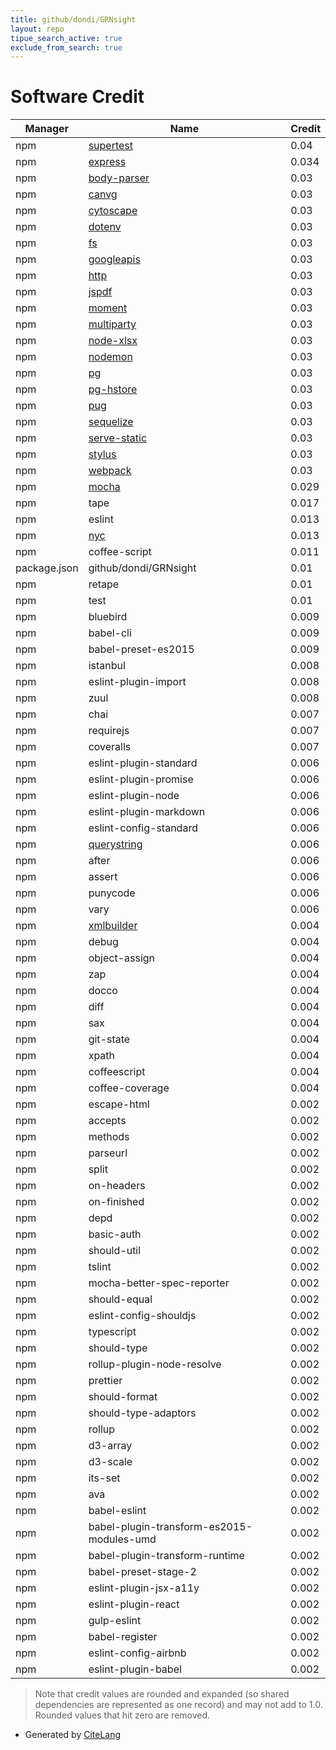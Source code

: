 ```yaml
---
title: github/dondi/GRNsight
layout: repo
tipue_search_active: true
exclude_from_search: true
---
```

# Software Credit

|Manager|Name|Credit|
|-------|----|------|
|npm|[supertest](https://github.com/visionmedia/supertest#readme)|0.04|
|npm|[express](http://expressjs.com/)|0.034|
|npm|[body-parser](https://github.com/expressjs/body-parser#readme)|0.03|
|npm|[canvg](https://github.com/canvg/canvg)|0.03|
|npm|[cytoscape](http://js.cytoscape.org)|0.03|
|npm|[dotenv](https://github.com/motdotla/dotenv#readme)|0.03|
|npm|[fs](https://github.com/npm/security-holder#readme)|0.03|
|npm|[googleapis](https://github.com/googleapis/google-api-nodejs-client#readme)|0.03|
|npm|[http](https://github.com/npm/security-holder#readme)|0.03|
|npm|[jspdf](https://github.com/mrrio/jspdf)|0.03|
|npm|[moment](https://momentjs.com)|0.03|
|npm|[multiparty](https://github.com/pillarjs/multiparty#readme)|0.03|
|npm|[node-xlsx](https://github.com/mgcrea/node-xlsx#readme)|0.03|
|npm|[nodemon](https://nodemon.io)|0.03|
|npm|[pg](https://github.com/brianc/node-postgres)|0.03|
|npm|[pg-hstore](https://github.com/scarney81/pg-hstore)|0.03|
|npm|[pug](https://pugjs.org)|0.03|
|npm|[sequelize](https://sequelize.org/)|0.03|
|npm|[serve-static](https://github.com/expressjs/serve-static#readme)|0.03|
|npm|[stylus](https://github.com/stylus/stylus)|0.03|
|npm|[webpack](https://github.com/webpack/webpack)|0.03|
|npm|[mocha](https://mochajs.org/)|0.029|
|npm|tape|0.017|
|npm|eslint|0.013|
|npm|[nyc](https://istanbul.js.org/)|0.013|
|npm|coffee-script|0.011|
|package.json|github/dondi/GRNsight|0.01|
|npm|retape|0.01|
|npm|test|0.01|
|npm|bluebird|0.009|
|npm|babel-cli|0.009|
|npm|babel-preset-es2015|0.009|
|npm|istanbul|0.008|
|npm|eslint-plugin-import|0.008|
|npm|zuul|0.008|
|npm|chai|0.007|
|npm|requirejs|0.007|
|npm|coveralls|0.007|
|npm|eslint-plugin-standard|0.006|
|npm|eslint-plugin-promise|0.006|
|npm|eslint-plugin-node|0.006|
|npm|eslint-plugin-markdown|0.006|
|npm|eslint-config-standard|0.006|
|npm|[querystring](https://github.com/Gozala/querystring#readme)|0.006|
|npm|after|0.006|
|npm|assert|0.006|
|npm|punycode|0.006|
|npm|vary|0.006|
|npm|[xmlbuilder](http://github.com/oozcitak/xmlbuilder-js)|0.004|
|npm|debug|0.004|
|npm|object-assign|0.004|
|npm|zap|0.004|
|npm|docco|0.004|
|npm|diff|0.004|
|npm|sax|0.004|
|npm|git-state|0.004|
|npm|xpath|0.004|
|npm|coffeescript|0.004|
|npm|coffee-coverage|0.004|
|npm|escape-html|0.002|
|npm|accepts|0.002|
|npm|methods|0.002|
|npm|parseurl|0.002|
|npm|split|0.002|
|npm|on-headers|0.002|
|npm|on-finished|0.002|
|npm|depd|0.002|
|npm|basic-auth|0.002|
|npm|should-util|0.002|
|npm|tslint|0.002|
|npm|mocha-better-spec-reporter|0.002|
|npm|should-equal|0.002|
|npm|eslint-config-shouldjs|0.002|
|npm|typescript|0.002|
|npm|should-type|0.002|
|npm|rollup-plugin-node-resolve|0.002|
|npm|prettier|0.002|
|npm|should-format|0.002|
|npm|should-type-adaptors|0.002|
|npm|rollup|0.002|
|npm|d3-array|0.002|
|npm|d3-scale|0.002|
|npm|its-set|0.002|
|npm|ava|0.002|
|npm|babel-eslint|0.002|
|npm|babel-plugin-transform-es2015-modules-umd|0.002|
|npm|babel-plugin-transform-runtime|0.002|
|npm|babel-preset-stage-2|0.002|
|npm|eslint-plugin-jsx-a11y|0.002|
|npm|eslint-plugin-react|0.002|
|npm|gulp-eslint|0.002|
|npm|babel-register|0.002|
|npm|eslint-config-airbnb|0.002|
|npm|eslint-plugin-babel|0.002|


> Note that credit values are rounded and expanded (so shared dependencies are represented as one record) and may not add to 1.0. Rounded values that hit zero are removed.


- Generated by [CiteLang](https://github.com/vsoch/citelang)
